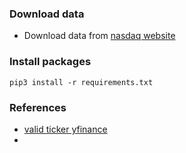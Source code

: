 

### Download data
- Download data from [nasdaq website](https://www.nasdaq.com/market-activity/stocks/screener)

### Install packages
```
pip3 install -r requirements.txt
```


### References
- [valid ticker yfinance](https://codereview.stackexchange.com/questions/93609/python-functions-to-determine-if-a-given-ticker-symbol-is-an-etf)
-